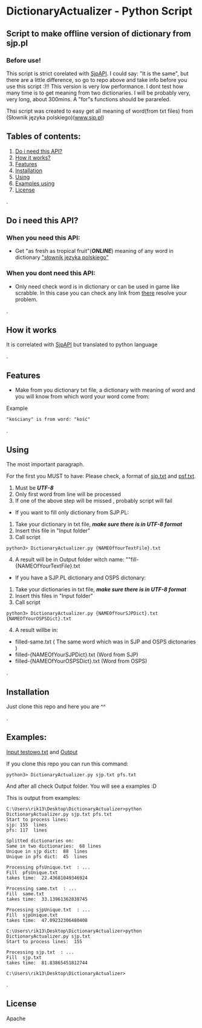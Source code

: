 # DictionaryActualizer - Python Script
## Script to make offline version of dictionary from sjp.pl

### Before use!
This script is strict corelated with [SjpAPI](https://github.com/GHRik/SjpAPI/).
I could say: "It is the same", but there are a little difference, so go to repo above
and take info before you use this script :)!!
This version is very low performance. I dont test how many time is to get meaning from two dictionaries.
I will be probably very, very long, about 300mins.
A "for"s functions should be parareled.






Thsi script was created to easy get all meaning of word(from txt files) from (Słownik języka polskiego)(www.sjp.pl)

## Tables of contents:
1. [ Do i need this API? ](#need)
2. [ How it works? ](#how)
3. [ Features ](#fea)
4. [ Installation ](#instal)
5. [ Using ](#using)
6. [ Examples using ](#examples)
7. [ License ](#lic)


<a name="need">.</a>
## Do i need this API?

### When you need this API:
- Get "as fresh as tropical fruit"(***ONLINE***) meaning of any word in dictionary ["słownik języka polskiego"](https://www.sjp.pl)

### When you dont need this API:
- Only need check word is in dictionary or can be used in game like scrabble.
In this case you can check any link from [there](https://sjp.pl/slownik/po.phtml)
resolve your problem.


<a name="how">.</a>
## How it works
It is correlated with [SjpAPI](https://github.com/GHRik/SjpAPI/#how) but translated to python language

<a name="fea">.</a>
## Features

- Make from you dictionary txt file, a dictionary with meaning of word and you will know
from which word your word come from:

Example
```
"kościany" is from word: "kość"
```

<a name="using">.</a>
## Using
The most important paragraph. 

For the first you MUST to have:
Please check, a format of [sjp.txt](https://github.com/GHRik/DictionaryActualizer/blob/master/Input/sjp.txt) and [psf.txt](https://github.com/GHRik/DictionaryActualizer/blob/master/Input/pfs.txt).
1. Must be ***UTF-8***
2. Only first word from line will be processed
3. If one of the above step will be missed , probably script will fail

- If you want to fill only dictionary from SJP.PL:
1. Take your dictionary in txt file, ***make sure there is in UTF-8 format***
2. Insert this file in "Input folder"
3. Call script
```
python3> DictionaryActualizer.py {NAMEOfYourTextFile}.txt
```
4. A result will be in Output folder witch name: ""fill-{NAMEOfYourTextFile}.txt

- If you have a SJP.PL dictionary and OSPS dictonary:
1. Take your dictionaries in txt file, ***make sure there is in UTF-8 format***
2. Insert this files in "Input folder"
3. Call script
```
python3> DictionaryActualizer.py {NAMEOfYourSJPDict}.txt {NAMEOfYourOSPSDict}.txt
```
4. A result willbe in:
- filled-same.txt ( The same word which was in SJP and OSPS dictonaries )
- filled-{NAMEOfYourSJPDict}.txt (Word from SJP)
- filled-{NAMEOfYourOSPSDict}.txt (Word from OSPS)


<a name="instal">.</a>
## Installation

Just clone this repo and here you are ^^

<a name="examples">.</a>
## Examples:

[Input testowo.txt](https://github.com/GHRik/DictionaryActualizer/blob/master/Input/testowo.txt) and [Output](https://github.com/GHRik/DictionaryActualizer/blob/master/Output/filled-testowo.txt)

If you clone this repo you can run this command:
```
python3> DictionaryActualizer.py sjp.txt pfs.txt
```
And after all check Output folder.
You will see a examples :D


This is output from examples:
```
C:\Users\rik13\Desktop\DictionaryActualizer>python DictionaryActualizer.py sjp.txt pfs.txt
Start to process lines:
sjp: 155  lines
pfs: 117  lines

Splitted dictionaries on:
Same in two dictionaries:  68 lines
Unique in sjp dict:  88  lines
Unique in pfs dict:  45  lines

Processing pfsUnique.txt  : ...
Fill  pfsUnique.txt
takes time:  22.43681049346924

Processing same.txt  : ...
Fill  same.txt
takes time:  33.13961362838745

Processing sjpUnique.txt  : ...
Fill  sjpUnique.txt
takes time:  47.09232306480408

C:\Users\rik13\Desktop\DictionaryActualizer>python DictionaryActualizer.py sjp.txt
Start to process lines:  155

Processing sjp.txt  : ...
Fill  sjp.txt
takes time:  81.83865451812744

C:\Users\rik13\Desktop\DictionaryActualizer>
```

<a name="lic">.</a>
## License
Apache
